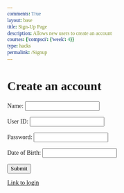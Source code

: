 ```yaml
---
comments: True
layout: base
title: Sign-Up Page
description: Allows new users to create an account
courses: {'compsci': {'week': 4}}
type: hacks
permalink: /Signup
---
```

<style>
    * {
        font-family: 'Times New Roman', Times, serif;
    }
</style>

<!-- Removed the link to external CSS for simplicity in this example -->

<div id="titleContainer">
      <h1 id="title">Create an account</h1>
</div>

<div class="background"></div>

<div class="container">
    <form id="signupForm">
        <p>
            <label>Name:
                <input class="userInput" type="text" name="name" id="name" required>
            </label>
        </p>
        <p>
            <label>User ID:
                <input class="userInput" type="text" name="uid" id="uid" required>
            </label>
        </p>
        <p>
            <label>Password:
                <input class="userInput" type="password" name="password" id="password" required>
            </label>
        </p>
        <p>
            <label>Date of Birth:
                <input class="userInput" type="text" id="dob" required>
            </label>
        </p>
        <p>
            <button type="button" onclick="createAccount()">Submit</button>
        </p>
    </form>
</div>

<div id="successMessage" style="display:none;">
    <h2>Account created successfully!</h2>
    <p>Please log in now.</p>
</div>
<script type="module"> 
    // uri variable and options object are obtained from config.js
    import { uri, options } from '{{site.baseurl}}/assets/js/api/config.js';
    const url = uri + '/api/users/authenticate';
    const body = {
            // name: document.getElementById("name").value,
            uid: "toby",
            password: "123toby"
            // dob: document.getElementById("dob").value
        };
    const authOptions = {
            ...options, // This will copy all properties from options
            method: 'POST', // Override the method property
            cache: 'no-cache', // Set the cache property
            body: JSON.stringify(body)
        };
    fetch(url, authOptions)
    function createAccount(){
        // Set Authenticate endpoint
        const url = uri + '/api/users/';
        // Set the body of the request to include login data from the DOM
        const body = {
            name: document.getElementById("name").value,
            uid: document.getElementById("uid").value,
            password: document.getElementById("password").value,
            dob: document.getElementById("dob").value,
        };
        // Change options according to Authentication requirements
        const authOptions = {
            ...options, // This will copy all properties from options
            method: 'POST', // Override the method property
            cache: 'no-cache', // Set the cache property
            body: JSON.stringify(body)
        };
        // Fetch JWT
        fetch(url, authOptions)
        .then(response => {
            // handle error response from Web API
            if (!response.ok) {
               window.location.href = '{{site.baseurl}}/sechome'
                return;
            }
            // Success!!!
            // Redirect to the database page
            window.location.href = "{{site.baseurl}}/sechome";
        })
        // catch fetch errors (ie ACCESS to server blocked)
        .catch(err => {
            console.error(err);
        });
    }
    // Attach login_user to the window object, allowing access to form action
    window.createAccount = createAccount;
</script>
<a href='{{site.baseurl}}/lmc-login'>Link to login</a>
